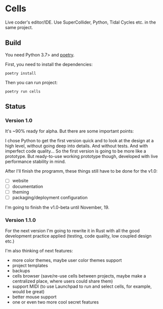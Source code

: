 # Cells

Live coder's editor/IDE. Use SuperCollider, Python, Tidal Cycles etc. in
 the same project.




## Build

You need Python 3.7> and [poetry](https://github.com/sdispater/poetry).

First, you need to install the dependencies:
```
poetry install
```

Then you can run project:
```
poetry run cells
```




## Status

### Version 1.0

It's ~90% ready for alpha. But there are some important points:

I chose Python to get the first version quick and to look at the design
at a high level, without going deep into details. And without tests. And with
imperfect code quality... So the first version is going to be more like a prototype. But ready-to-use
working prototype though, developed with live performance stability in mind.

After I'll finish the programm, these things still have to be done for the v1.0:

* [ ] website
* [ ] documentation
* [ ] theming
* [ ] packaging/deployment configuration

I'm going to finish the v1.0-beta until November, 19.




### Version 1.1.0

For the next version I'm going to rewrite it in Rust with all the good 
development practice applied (testing, code quality, low coupled design etc.)

I'm also thinking of next features:

- more color themes, maybe user color themes support
- project templates
- backups
- cells browser (save/re-use cells between projects, maybe make a centralized place, where users could share them)
- support MIDI (to use Launchpad to run and select cells, for example, would be great)
- better mouse support
- one or even two more cool secret features